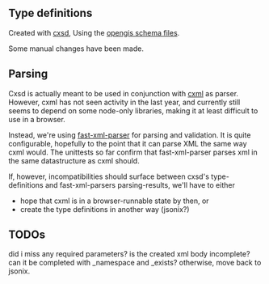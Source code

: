 ## Type definitions

Created with [cxsd](https://github.com/charto/cxsd#readme), 
Using the [opengis schema files](http://schemas.opengis.net/csw/2.0.2/).

Some manual changes have been made.

## Parsing

Cxsd is actually meant to be used in conjunction with [cxml](https://github.com/charto/cxml#readme) as parser. 
However, cxml has not seen activity in the last year, and currently still seems to depend on some node-only libraries, making it at least difficult to use in a browser.

Instead, we're using [fast-xml-parser](https://github.com/NaturalIntelligence/fast-xml-parser) for parsing and validation.
It is quite configurable, hopefully to the point that it can parse XML the same way cxml would.
The unittests so far confirm that fast-xml-parser parses xml in the same datastructure as cxml should.

If, however, incompatibilities should surface between cxsd's type-definitions and fast-xml-parsers parsing-results, we'll have to either
 - hope that cxml is in a browser-runnable state by then, or
 - create the type definitions in another way (jsonix?)


## TODOs
did i miss any required parameters?
is the created xml body incomplete?
can it be completed with _namespace and _exists?
otherwise, move back to jsonix.